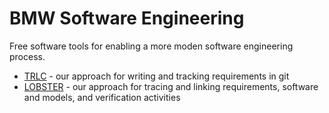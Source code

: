 # BMW Software Engineering

Free software tools for enabling a more moden software engineering
process.

* [TRLC](https://github.com/bmw-software-engineering/trlc) - our
  approach for writing and tracking requirements in git
* [LOBSTER](https://github.com/bmw-software-engineering/lobster) - our
  approach for tracing and linking requirements, software and models,
  and verification activities
